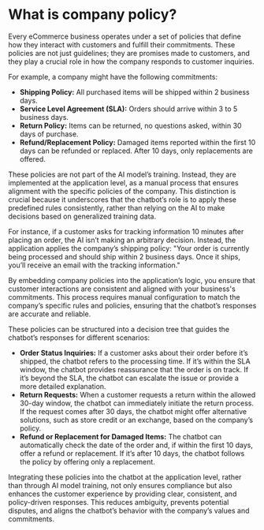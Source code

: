 # What is company policy?

Every eCommerce business operates under a set of policies that define how they interact with customers and fulfill their commitments. These policies are not just guidelines; they are promises made to customers, and they play a crucial role in how the company responds to customer inquiries.

For example, a company might have the following commitments:

* **Shipping Policy:** All purchased items will be shipped within 2 business days.
* **Service Level Agreement (SLA):** Orders should arrive within 3 to 5 business days.
* **Return Policy:** Items can be returned, no questions asked, within 30 days of purchase.
* **Refund/Replacement Policy:** Damaged items reported within the first 10 days can be refunded or replaced. After 10 days, only replacements are offered.

These policies are not part of the AI model’s training. Instead, they are implemented at the application level, as a manual process that ensures alignment with the specific policies of the company. This distinction is crucial because it underscores that the chatbot’s role is to apply these predefined rules consistently, rather than relying on the AI to make decisions based on generalized training data.

For instance, if a customer asks for tracking information 10 minutes after placing an order, the AI isn’t making an arbitrary decision. Instead, the application applies the company’s shipping policy: "Your order is currently being processed and should ship within 2 business days. Once it ships, you’ll receive an email with the tracking information."

By embedding company policies into the application’s logic, you ensure that customer interactions are consistent and aligned with your business's commitments. This process requires manual configuration to match the company’s specific rules and policies, ensuring that the chatbot’s responses are accurate and reliable.

These policies can be structured into a decision tree that guides the chatbot’s responses for different scenarios:

* **Order Status Inquiries:** If a customer asks about their order before it’s shipped, the chatbot refers to the processing time. If it’s within the SLA window, the chatbot provides reassurance that the order is on track. If it’s beyond the SLA, the chatbot can escalate the issue or provide a more detailed explanation.
* **Return Requests:** When a customer requests a return within the allowed 30-day window, the chatbot can immediately initiate the return process. If the request comes after 30 days, the chatbot might offer alternative solutions, such as store credit or an exchange, based on the company’s policy.
* **Refund or Replacement for Damaged Items:** The chatbot can automatically check the date of the order and, if within the first 10 days, offer a refund or replacement. If it’s after 10 days, the chatbot follows the policy by offering only a replacement.

Integrating these policies into the chatbot at the application level, rather than through AI model training, not only ensures compliance but also enhances the customer experience by providing clear, consistent, and policy-driven responses. This reduces ambiguity, prevents potential disputes, and aligns the chatbot’s behavior with the company’s values and commitments.